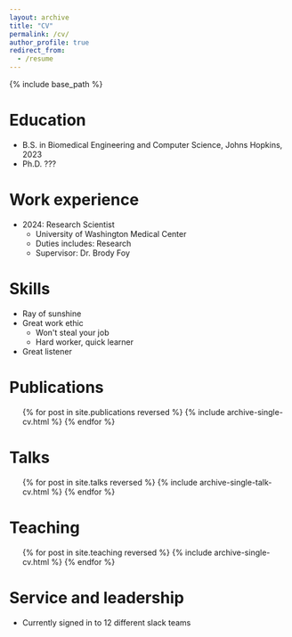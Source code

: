 ```yaml
---
layout: archive
title: "CV"
permalink: /cv/
author_profile: true
redirect_from:
  - /resume
---
```


{% include base_path %}

Education
======
* B.S. in Biomedical Engineering and Computer Science, Johns Hopkins, 2023
* Ph.D. ???

Work experience
======
* 2024: Research Scientist
  * University of Washington Medical Center
  * Duties includes: Research
  * Supervisor: Dr. Brody Foy
  
Skills
======
* Ray of sunshine
* Great work ethic
  * Won't steal your job
  * Hard worker, quick learner
* Great listener

Publications
======
  <ul>{% for post in site.publications reversed %}
    {% include archive-single-cv.html %}
  {% endfor %}</ul>
  
Talks
======
  <ul>{% for post in site.talks reversed %}
    {% include archive-single-talk-cv.html  %}
  {% endfor %}</ul>
  
Teaching
======
  <ul>{% for post in site.teaching reversed %}
    {% include archive-single-cv.html %}
  {% endfor %}</ul>
  
Service and leadership
======
* Currently signed in to 12 different slack teams

